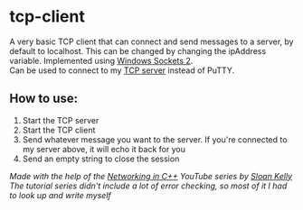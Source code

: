 # tcp-client

A very basic TCP client that can connect and send messages to a server, by default to localhost. This can be changed by changing the ipAddress variable. Implemented using [Windows Sockets 2](https://docs.microsoft.com/en-us/windows/win32/winsock/windows-sockets-start-page-2).  
Can be used to connect to my [TCP server](https://github.com/molnar-david/tcp-server/) instead of PuTTY.

## How to use:
1. Start the TCP server
2. Start the TCP client
3. Send whatever message you want to the server. If you're connected to my server above, it will echo it back for you
4. Send an empty string to close the session

*Made with the help of the [Networking in C++](https://www.youtube.com/playlist?list=PLZo2FfoMkJeEogzRXEJeTb3xpA2RAzwCZ) YouTube series by [Sloan Kelly](https://www.youtube.com/c/sloankelly)*  
*The tutorial series didn't include a lot of error checking, so most of it I had to look up and write myself*

